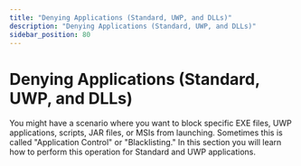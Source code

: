 ```yaml
---
title: "Denying Applications (Standard, UWP, and DLLs)"
description: "Denying Applications (Standard, UWP, and DLLs)"
sidebar_position: 80
---
```


# Denying Applications (Standard, UWP, and DLLs)

You might have a scenario where you want to block specific EXE files, UWP applications, scripts, JAR
files, or MSIs from launching. Sometimes this is called "Application Control" or "Blacklisting." In
this section you will learn how to perform this operation for Standard and UWP applications.
